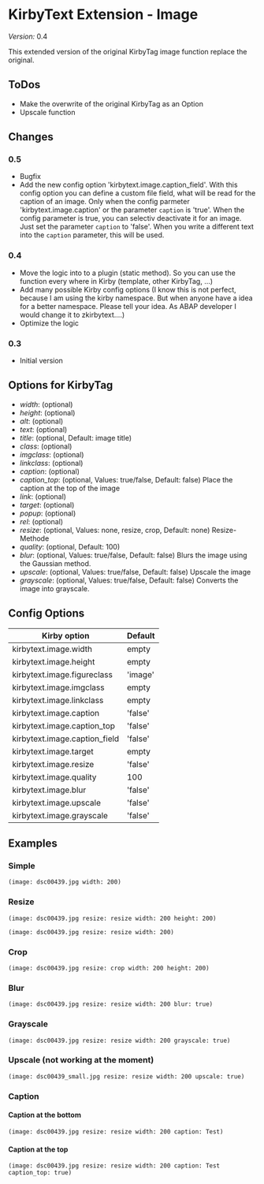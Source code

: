 # KirbyText Extension - Image

*Version:* 0.4

This extended version of the original KirbyTag image function replace the original.

## ToDos

* Make the overwrite of the original KirbyTag as an Option
* Upscale function

## Changes

### 0.5

* Bugfix
* Add the new config option 'kirbytext.image.caption_field'. With this config option you can define a custom file field, what will be read for the caption of an image. Only when the config parmeter 'kirbytext.image.caption' or the parameter `caption` is 'true'. When the config parameter is true, you can selectiv deactivate it for an image. Just set the parameter `caption` to 'false'. When you write a different text into the `caption` parameter, this will be used. 

### 0.4

* Move the logic into to a plugin (static method). So you can use the function every where in Kirby (template, other KirbyTag, ...)
* Add many possible Kirby config options (I know this is not perfect, because I am using the kirby namespace. But when anyone have a idea for a better namespace. Please tell your idea. As ABAP developer I would change it to zkirbytext....)
* Optimize the logic

### 0.3

* Initial version

## Options for KirbyTag

* *width*: (optional) 
* *height*: (optional) 
* *alt*: (optional) 
* *text*: (optional) 
* *title*: (optional, Default: image title) 
* *class*: (optional) 
* *imgclass*: (optional) 
* *linkclass*: (optional) 
* *caption*: (optional)
* *caption_top*: (optional, Values: true/false, Default: false) Place the caption at the top of the image
* *link*: (optional) 
* *target*: (optional) 
* *popup*: (optional) 
* *rel*: (optional) 
* *resize*: (optional, Values: none, resize, crop, Default: none) Resize-Methode
* *quality*: (optional, Default: 100) 
* *blur*: (optional, Values: true/false, Default: false) Blurs the image using the Gaussian method.
* *upscale*: (optional, Values: true/false, Default: false) Upscale the image
* *grayscale*: (optional, Values: true/false, Default: false) Converts the image into grayscale.

## Config Options

| Kirby option                  | Default |
| ----------------------------- | ------- |
| kirbytext.image.width         | empty   |
| kirbytext.image.height        | empty   |
| kirbytext.image.figureclass   | 'image' |
| kirbytext.image.imgclass      | empty   |
| kirbytext.image.linkclass     | empty   |
| kirbytext.image.caption       | 'false' |
| kirbytext.image.caption_top   | 'false' |
| kirbytext.image.caption_field | 'false' |
| kirbytext.image.target        | empty   |
| kirbytext.image.resize        | 'false' |
| kirbytext.image.quality       | 100     |
| kirbytext.image.blur          | 'false' |
| kirbytext.image.upscale       | 'false' |
| kirbytext.image.grayscale     | 'false' |

## Examples

### Simple

```
(image: dsc00439.jpg width: 200)
```

### Resize

```
(image: dsc00439.jpg resize: resize width: 200 height: 200)
```

```
(image: dsc00439.jpg resize: resize width: 200)
```

### Crop

```
(image: dsc00439.jpg resize: crop width: 200 height: 200)
```

### Blur

```
(image: dsc00439.jpg resize: resize width: 200 blur: true)
```

### Grayscale

```
(image: dsc00439.jpg resize: resize width: 200 grayscale: true)
```

### Upscale (not working at the moment)

```
(image: dsc00439_small.jpg resize: resize width: 200 upscale: true)
```

### Caption

#### Caption at the bottom

```
(image: dsc00439.jpg resize: resize width: 200 caption: Test)
```

#### Caption at the top

```
(image: dsc00439.jpg resize: resize width: 200 caption: Test caption_top: true)
```